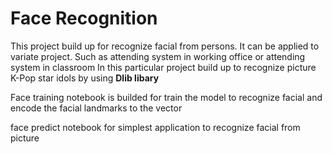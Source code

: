 # Face Recognition
This project build up for recognize facial from persons. It can be applied to variate project. Such as attending system in working office or attending system in classroom
In this particular project build up to recognize picture K-Pop star idols by using **Dlib libary**

Face training notebook is builded for train the model to recognize facial and encode the facial landmarks to the vector

face predict notebook for simplest application to recognize facial from picture
